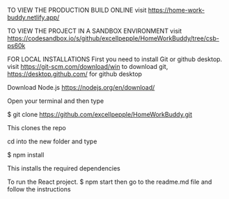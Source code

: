 TO VIEW THE PRODUCTION BUILD ONLINE 
 visit https://home-work-buddy.netlify.app/
 
 TO VIEW THE PROJECT IN A SANDBOX ENVIRONMENT
  visit https://codesandbox.io/s/github/excellpepple/HomeWorkBuddy/tree/csb-ps60k


FOR LOCAL INSTALLATIONS
First you need to install Git or github desktop. visit https://git-scm.com/download/win to download git, https://desktop.github.com/ for github desktop

Download Node.js https://nodejs.org/en/download/ 

Open your terminal and then type

$ git clone https://github.com/excellpepple/HomeWorkBuddy.git

This clones the repo

cd into the new folder and type

$ npm install

This installs the required dependencies

To run the React project.
$ npm start
 then go to the readme.md file and follow the instructions
